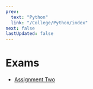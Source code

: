 ```yaml
---
prev:
  text: "Python"
  link: "/College/Python/index"
next: false
lastUpdated: false
---
```


# Exams

- [Assignment Two](ExamTwo.md)
